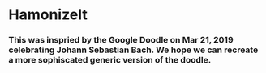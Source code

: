 # HamonizeIt

### This was inspried by the Google Doodle on Mar 21, 2019 celebrating Johann Sebastian Bach. We hope we can recreate a more sophiscated generic version of the doodle.